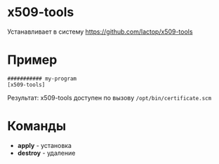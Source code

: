 # x509-tools

Устанавливает в систему https://github.com/lactop/x509-tools

# Пример

```
########### my-program
[x509-tools]
```
Результат: x509-tools доступен по вызову `/opt/bin/сertificate.scm`

# Команды

* **apply** - установка
* **destroy** - удаление
